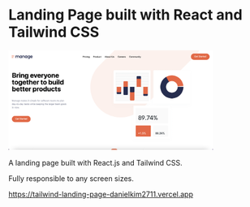 # Landing Page built with React and Tailwind CSS

<img width="80%" src="./src/assets/images/preview.png" alt="landing page" />

<br/>

A landing page built with React.js and Tailwind CSS.

Fully responsible to any screen sizes.

https://tailwind-landing-page-danielkim2711.vercel.app
